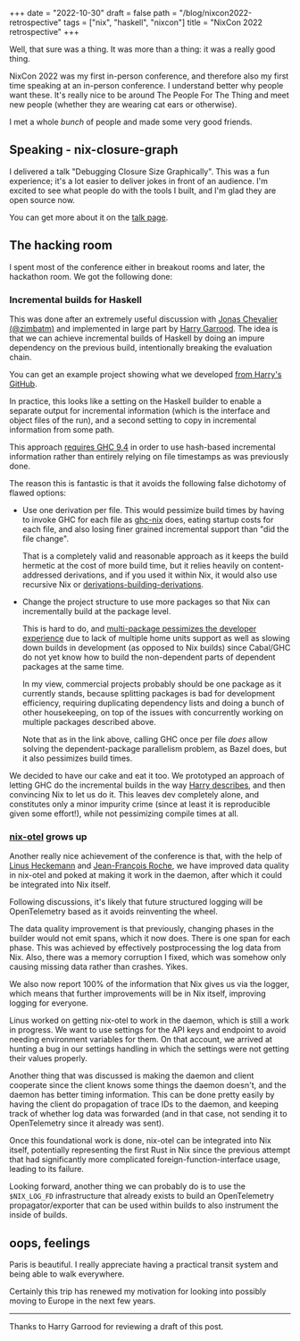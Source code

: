 +++
date = "2022-10-30"
draft = false
path = "/blog/nixcon2022-retrospective"
tags = ["nix", "haskell", "nixcon"]
title = "NixCon 2022 retrospective"
+++

Well, that sure was a thing. It was more than a thing: it was a really good
thing.

NixCon 2022 was my first in-person conference, and therefore also my first time
speaking at an in-person conference. I understand better why people want these.
It's really nice to be around The People For The Thing and meet new people
(whether they are wearing cat ears or otherwise).

I met a whole *bunch* of people and made some very good friends.

## Speaking - nix-closure-graph

I delivered a talk "Debugging Closure Size Graphically". This was a fun
experience; it's a lot easier to deliver jokes in front of an audience. I'm
excited to see what people do with the tools I built, and I'm glad they are
open source now.

You can get more about it on the [talk page](/nixcon2022).

## The hacking room

I spent most of the conference either in breakout rooms and later, the
hackathon room. We got the following done:

### Incremental builds for Haskell

This was done after an extremely useful discussion with [Jonas Chevalier
(@zimbatm)][Jonas Chevalier] and implemented in large part by [Harry Garrood].
The idea is that we can achieve incremental builds of Haskell by doing an
impure dependency on the previous build, intentionally breaking the evaluation
chain.

[Jonas Chevalier]: https://twitter.com/zimbatm
[Harry Garrood]: https://twitter.com/hdgarrood

You can get an example project showing what we developed [from Harry's
GitHub][incr-nix-example].

[incr-nix-example]: https://github.com/hdgarrood/haskell-incremental-nix-example

In practice, this looks like a setting on the Haskell builder to enable
a separate output for incremental information (which is the interface and
object files of the run), and a second setting to copy in incremental
information from some path.

This approach [requires GHC 9.4][harry-blog] in order to use hash-based
incremental information rather than entirely relying on file timestamps as
was previously done.

The reason this is fantastic is that it avoids the following false dichotomy of
flawed options:
  * Use one derivation per file. This would pessimize build times by having to
    invoke GHC for each file as [ghc-nix] does, eating startup costs for each
    file, and also losing finer grained incremental support than "did the
    file change".

    That is a completely valid and reasonable approach as it keeps the build
    hermetic at the cost of more build time, but it relies heavily on
    content-addressed derivations, and if you used it within Nix, it would
    also use recursive Nix or [derivations-building-derivations].

  * Change the project structure to use more packages so that Nix can
    incrementally build at the package level.

    This is hard to do, and [multi-package pessimizes the developer
    experience][mp-fail] due to lack of multiple home units support as well
    as slowing down builds in development (as opposed to Nix builds) since
    Cabal/GHC do not yet know how to build the non-dependent parts of
    dependent packages at the same time.

    In my view, commercial projects probably should be one package as it
    currently stands, because splitting packages is bad for development
    efficiency, requiring duplicating dependency lists and doing a bunch of
    other housekeeping, on top of the issues with concurrently working on
    multiple packages described above.

    Note that as in the link above, calling GHC once per file *does* allow
    solving the dependent-package parallelism problem, as Bazel does, but it
    also pessimizes build times.

We decided to have our cake and eat it too. We prototyped an approach of
letting GHC do the incremental builds in the way [Harry describes][harry-blog],
and then convincing Nix to let us do it. This leaves dev completely alone, and
constitutes only a minor impurity crime (since at least it is reproducible
given some effort!), while not pessimizing compile times at all.

[harry-blog]: https://harry.garrood.me/blog/easy-incremental-haskell-ci-builds-with-ghc-9.4/
[ghc-nix]: https://github.com/matthewbauer/ghc-nix
[derivations-building-derivations]: https://github.com/NixOS/rfcs/blob/master/rfcs/0092-plan-dynamism.md
[mp-fail]: ./cabal-test-dev-trick

### [nix-otel] grows up

Another really nice achievement of the conference is that, with the help of
[Linus Heckemann] and [Jean-François Roche], we have improved data quality in
nix-otel and poked at making it work in the daemon, after which it could be
integrated into Nix itself.

Following discussions, it's likely that future structured logging will be
OpenTelemetry based as it avoids reinventing the wheel.

The data quality improvement is that previously, changing phases in the builder
would not emit spans, which it now does. There is one span for each phase. This
was achieved by effectively postprocessing the log data from Nix. Also, there
was a memory corruption I fixed, which was somehow only causing missing data
rather than crashes. Yikes.

We also now report 100% of the information that Nix gives us via the logger,
which means that further improvements will be in Nix itself, improving
logging for everyone.

Linus worked on getting nix-otel to work in the daemon, which is still a work
in progress. We want to use settings for the API keys and endpoint to avoid
needing environment variables for them. On that account, we arrived at hunting
a bug in our settings handling in which the settings were not getting their
values properly.

Another thing that was discussed is making the daemon and client cooperate
since the client knows some things the daemon doesn't, and the daemon has
better timing information. This can be done pretty easily by having the client
do propagation of trace IDs to the daemon, and keeping track of whether log
data was forwarded (and in that case, not sending it to OpenTelemetry since it
already was sent).

Once this foundational work is done, nix-otel can be integrated into Nix
itself, potentially representing the first Rust in Nix since the previous
attempt that had significantly more complicated foreign-function-interface
usage, leading to its failure.

Looking forward, another thing we can probably do is to use the `$NIX_LOG_FD`
infrastructure that already exists to build an OpenTelemetry
propagator/exporter that can be used within builds to also instrument the
inside of builds.

[nix-otel]: https://github.com/lf-/nix-otel
[Linus Heckemann]: https://twitter.com/linux_hackerman
[Jean-François Roche]: https://github.com/jfroche

## oops, feelings

Paris is beautiful. I really appreciate having a practical transit system and
being able to walk everywhere.

Certainly this trip has renewed my motivation for looking into possibly moving
to Europe in the next few years.

-----

Thanks to Harry Garrood for reviewing a draft of this post.
